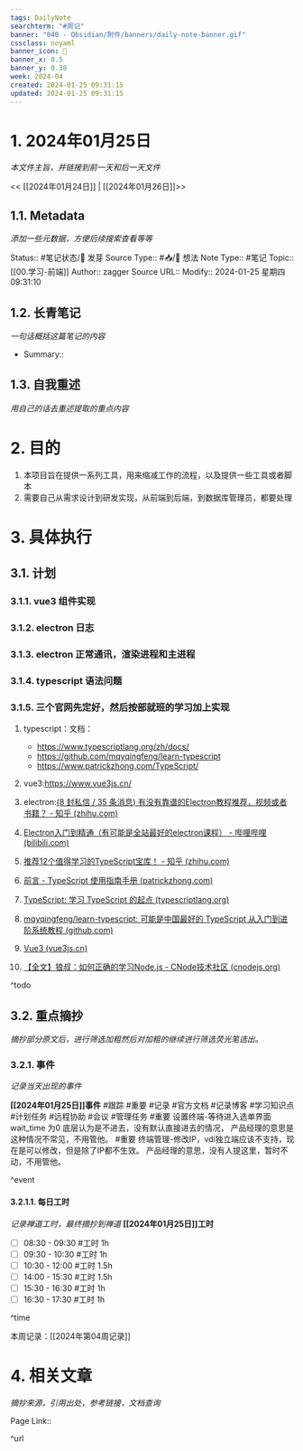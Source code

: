 ```yaml
---
tags: DailyNote
searchterm: "#周记"
banner: "040 - Obsidian/附件/banners/daily-note-banner.gif"
cssclass: noyaml
banner_icon: 💌
banner_x: 0.5
banner_y: 0.38
week: 2024-04
created: 2024-01-25 09:31:15
updated: 2024-01-25 09:31:15
---
```


# 1. 2024年01月25日

_本文件主旨，并链接到前一天和后一天文件_

<< [[2024年01月24日]] | [[2024年01月26日]]>>

## 1.1. Metadata

_添加一些元数据，方便后续搜索查看等等_

Status:: #笔记状态/🌱 发芽
Source Type:: #📥/💭 想法 
Note Type:: #笔记
Topic:: [[00.学习-前端]]
Author:: zagger
Source URL::
Modify:: 2024-01-25 星期四 09:31:10

## 1.2. 长青笔记

_一句话概括这篇笔记的内容_

- Summary::

## 1.3. 自我重述

_用自己的话去重述提取的重点内容_

# 2. 目的
1. 本项目旨在提供一系列工具，用来缩减工作的流程，以及提供一些工具或者脚本
2. 需要自己从需求设计到研发实现，从前端到后端，到数据库管理员，都要处理

# 3. 具体执行

## 3.1. 计划
### 3.1.1. vue3 组件实现
### 3.1.2. electron 日志
### 3.1.3. electron 正常通讯，渲染进程和主进程
### 3.1.4. typescript 语法问题

### 3.1.5. 三个官网先定好，然后按部就班的学习加上实现
1. typescript：文档：
    - https://www.typescriptlang.org/zh/docs/
    - https://github.com/mqyqingfeng/learn-typescript
    - https://www.patrickzhong.com/TypeScript/

2. vue3:https://www.vue3js.cn/
3. electron:[(8 封私信 / 35 条消息) 有没有靠谱的Electron教程推荐，视频或者书籍？ - 知乎 (zhihu.com)](https://www.zhihu.com/question/590647176)
4. [Electron入门到精通（有可能是全站最好的electron课程） - 哔哩哔哩 (bilibili.com)](https://www.bilibili.com/read/cv25144266/?jump_opus=1)
5. [推荐12个值得学习的TypeScript宝库！ - 知乎 (zhihu.com)](https://zhuanlan.zhihu.com/p/570649302?utm_id=0)
6. [前言 - TypeScript 使用指南手册 (patrickzhong.com)](https://www.patrickzhong.com/TypeScript/)
7. [TypeScript: 学习 TypeScript 的起点 (typescriptlang.org)](https://www.typescriptlang.org/zh/docs/)
8. [mqyqingfeng/learn-typescript: 可能是中国最好的 TypeScript 从入门到进阶系统教程 (github.com)](https://github.com/mqyqingfeng/learn-typescript)
9. [Vue3 (vue3js.cn)](https://www.vue3js.cn/)
10. [【全文】狼叔：如何正确的学习Node.js - CNode技术社区 (cnodejs.org)](https://cnodejs.org/topic/5ab3166be7b166bb7b9eccf7)

^todo

## 3.2. 重点摘抄

_摘抄部分原文后，进行筛选加粗然后对加粗的继续进行筛选荧光笔选出。_

### 3.2.1. 事件

_记录当天出现的事件_

**[[2024年01月25日]]事件** 
#跟踪 #重要 #记录 #官方文档 #记录博客 #学习知识点 #计划任务 #远程协助 #会议 #管理任务
#重要 设置终端-等待进入选单界面 wait_time 为0 底层认为是不进去，没有默认直接进去的情况， 产品经理的意思是这种情况不常见，不用管他。
#重要 终端管理-修改IP，vdi独立端应该不支持，现在是可以修改，但是除了IP都不生效。 产品经理的意思，没有人提这里，暂时不动，不用管他。

^event

#### 3.2.1.1. 每日工时

_记录禅道工时，最终摘抄到禅道_
**[[2024年01月25日]]工时**
- [ ] 08:30 - 09:30 #工时  1h
- [ ] 09:30 - 10:30 #工时  1h
- [ ] 10:30 - 12:00 #工时  1.5h
- [ ] 14:00 - 15:30 #工时  1.5h
- [ ] 15:30 - 16:30 #工时  1h
- [ ] 16:30 - 17:30 #工时  1h

^time

本周记录：[[2024年第04周记录]]

# 4. 相关文章

_摘抄来源，引用出处，参考链接，文档查询_

Page Link::

^url
